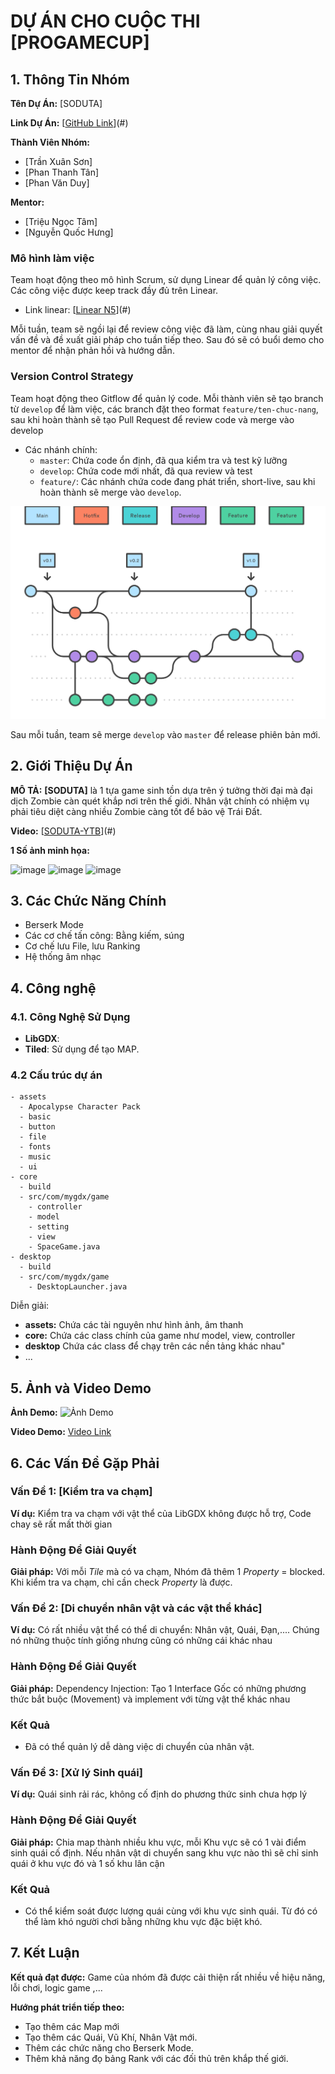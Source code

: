 # DỰ ÁN CHO CUỘC THI [PROGAMECUP]
## 1. Thông Tin Nhóm

**Tên Dự Án:** [SODUTA]

**Link Dự Án:** [[GitHub Link](https://github.com/Yamaaaaaaaa/Group5_BTCK_PGC-Endless_Way.git)](#)

**Thành Viên Nhóm:**
- [Trần Xuân Sơn]
- [Phan Thanh Tân]
- [Phan Văn Duy]

**Mentor:**
- [Triệu Ngọc Tâm]
- [Nguyễn Quốc Hưng]


### Mô hình làm việc

Team hoạt động theo mô hình Scrum, sử dụng Linear để quản lý công việc. Các công việc được keep track đầy đủ trên Linear.
- Link linear: [[Linear N5](https://linear.app/pgjbdtproptit-part2/team/SDT/projects/active?fbclid=IwAR1ESP9KFQGMWj93qBpzXabN2zeH_5-VbZpe1nH1J-7E2O_D11sDfYcCkHY)](#)

Mỗi tuần, team sẽ ngồi lại để review công việc đã làm, cùng nhau giải quyết vấn đề và đề xuất giải pháp cho tuần tiếp theo. Sau đó sẽ có buổi demo cho mentor để nhận phản hồi và hướng dẫn.

### Version Control Strategy


Team hoạt động theo Gitflow để quản lý code. Mỗi thành viên sẽ tạo branch từ `develop` để làm việc, các branch đặt theo format `feature/ten-chuc-nang`, sau khi hoàn thành sẽ tạo Pull Request để review code và merge vào develop
- Các nhánh chính:
  - `master`: Chứa code ổn định, đã qua kiểm tra và test kỹ lưỡng
  - `develop`: Chứa code mới nhất, đã qua review và test
  - `feature/`: Các nhánh chứa code đang phát triển, short-live, sau khi hoàn thành sẽ merge vào `develop`. 

![alt text](image.png)

Sau mỗi tuần, team sẽ merge `develop` vào `master` để release phiên bản mới.



## 2. Giới Thiệu Dự Án

**MÔ TẢ:** **[SODUTA]** là 1 tựa game sinh tồn dựa trên ý tưởng thời đại mà đại dịch Zombie càn quét khắp nơi trên thế giới. Nhân vật chính có nhiệm vụ phải tiêu diệt càng nhiều Zombie càng tốt để bảo vệ Trái Đất.

**Video:** [[SODUTA-YTB]([https://github.com/Yamaaaaaaaa/Group5_BTCK_PGC-Endless_Way.git](https://youtu.be/j1kQNntlTBg))](#)

**1 Số ảnh minh họa:**


![image](https://github.com/Yamaaaaaaaa/SODUTA/assets/110320455/f0aec631-c77a-4047-9f51-6f3071a824dd)
![image](https://github.com/Yamaaaaaaaa/SODUTA/assets/110320455/ef0b74b4-3c97-4731-8b1c-7e22b4bb57b3)
![image](https://github.com/Yamaaaaaaaa/SODUTA/assets/110320455/b12c076e-c345-4af1-a08c-add14ac856ec)


## 3. Các Chức Năng Chính

- Berserk Mode
- Các cơ chế tấn công: Bằng kiếm, súng
- Cơ chế lưu File, lưu Ranking
- Hệ thống âm nhạc

## 4. Công nghệ

### 4.1. Công Nghệ Sử Dụng
- **LibGDX**: 
- **Tiled**: Sử dụng để tạo MAP. 

### 4.2 Cấu trúc dự án

```
- assets 
  - Apocalypse Character Pack
  - basic
  - button
  - file
  - fonts
  - music
  - ui
- core
  - build
  - src/com/mygdx/game
    - controller
    - model
    - setting
    - view
    - SpaceGame.java
- desktop
  - build
  - src/com/mygdx/game
    - DesktopLauncher.java
```

Diễn giải:
- **assets:** Chứa các tài nguyên như hình ảnh, âm thanh
- **core:** Chứa các class chính của game như model, view, controller
- **desktop** Chứa các class để chạy trên các nền tảng khác nhau"
- ...
## 5. Ảnh và Video Demo

**Ảnh Demo:**
![Ảnh Demo](#)

**Video Demo:**
[Video Link](#)






## 6. Các Vấn Đề Gặp Phải

### Vấn Đề 1: [Kiểm tra va chạm]
**Ví dụ:** Kiểm tra va chạm với vật thể của LibGDX không được hỗ trợ, Code chay sẽ rất mất thời gian

### Hành Động Để Giải Quyết

**Giải pháp:** Với mỗi *Tile* mà có va chạm, Nhóm đã thêm 1 *Property* = blocked. Khi kiểm tra va chạm, chỉ cần check *Property* là được.


### Vấn Đề 2: [Di chuyển nhân vật và các vật thể khác]
**Ví dụ:** Có rất nhiều vật thể có thể di chuyển: Nhân vật, Quái, Đạn,.... Chúng nó những thuộc tính giống nhưng cũng có những cái khác nhau


### Hành Động Để Giải Quyết

**Giải pháp:** Dependency Injection: Tạo 1 Interface Gốc có những phương thức bắt buộc (Movement) và implement với từng vật thể khác nhau

### Kết Quả

- Đã có thể quản lý dễ dàng việc di chuyển của nhân vật.

### Vấn Đề 3: [Xử lý Sinh quái]
**Ví dụ:** Quái sinh rải rác, không cố định do phương thức sinh chưa hợp lý


### Hành Động Để Giải Quyết

**Giải pháp:** Chia map thành nhiều khu vực, mỗi Khu vực sẽ có 1 vài điểm sinh quái cố định. Nếu nhân vật di chuyển sang khu vực nào thì sẽ chỉ sinh quái ở khu vực đó và 1 số khu lân cận

### Kết Quả

- Có thể kiểm soát được lượng quái cùng với khu vực sinh quái. Từ đó có thể làm khó người chơi bằng những khu vực đặc biệt khó.

## 7. Kết Luận

**Kết quả đạt được:** Game của nhóm đã được cải thiện rất nhiều về hiệu năng, lỗi chơi, logic game ,...

**Hướng phát triển tiếp theo:** 
- Tạo thêm các Map mới
- Tạo thêm các Quái, Vũ Khí, Nhân Vật mới.
- Thêm các chức năng cho Berserk Mode.
- Thêm khả năng đọ bảng Rank với các đối thủ trên khắp thế giới.
